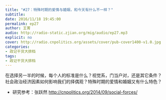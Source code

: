 ```yaml
---
title: "#27：特殊时期的爱情与婚姻，和今天有什么不一样？"
subtitle: 
date: 2016/11/18 19:45:00
permalink: ep27
author: 王菁
audio: http://radio-static.zjian.org/mig/audio/ep27.mp3
explicit: no
cover: http://radio.cnpolitics.org/assets/cover/pub-cover1400-v1.0.jpg
categories:
- 政记干货大排档
tags:
- 政记干货大排档
---
```


在选择另一半的时候，每个人的标准是什么？视觉系，门当户对，还是其它条件？社会政治经济因素如何影响我们的择偶观？特殊时期的爱情和婚姻又有什么特色？

- 研究参考：张跃然 http://cnpolitics.org/2014/09/social-forces/
